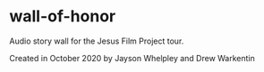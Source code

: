 # wall-of-honor
Audio story wall for the Jesus Film Project tour.

Created in October 2020 by Jayson Whelpley and Drew Warkentin
